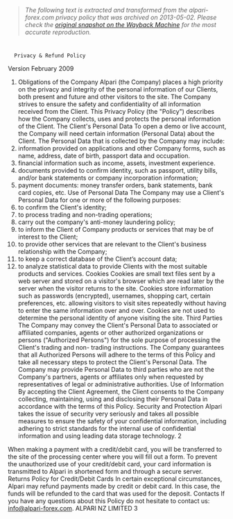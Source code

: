 > *The following text is extracted and transformed from the alpari-forex.com privacy policy that was archived on 2013-05-02. Please check the [original snapshot on the Wayback Machine](https://web.archive.org/web/20130502231218id_/http%3A//alpari-forex.com/data/docs/regulations/privacy_and_refund_policy_en.pdf) for the most accurate reproduction.*

# 

      Privacy & Refund Policy
Version February 2009


1. Obligations of the Company
Alpari (the Company) places a high priority on the privacy and integrity of the personal information of our Clients,
both present and future and other visitors to the site. The Company strives to ensure the safety and confidentiality of
all information received from the Client. This Privacy Policy (the "Policy") describes how the Company collects, uses
and protects the personal information of the Client.
The Client's Personal Data
To open a demo or live account, the Company will need certain information (Personal Data) about the Client. The
Personal Data that is collected by the Company may include:
1. information provided on applications and other Company forms, such as name, address, date of birth, passport data
and occupation.
2. financial information such as income, assets, investment experience.
3. documents provided to confirm identity, such as passport, utility bills, and/or bank statements or company
incorporation information;
4. payment documents: money transfer orders, bank statements, bank card copies, etc.
Use of Personal Data
The Company may use a Client's Personal Data for one or more of the following purposes:
1. to confirm the Client's identity;
2. to process trading and non-trading operations;
3. carry out the company's anti-money laundering policy;
4. to inform the Client of Company products or services that may be of interest to the Client;
5. to provide other services that are relevant to the Client's business relationship with the Company;
6. to keep a correct database of the Client’s account data;
7. to analyze statistical data to provide Clients with the most suitable products and services.
Cookies
Cookies are small text files sent by a web server and stored on a visitor's browser which are read later by the server
when the visitor returns to the site. Cookies store information such as passwords (encrypted), usernames, shopping
cart, certain preferences, etc. allowing visitors to visit sites repeatedly without having to enter the same information
over and over. Cookies are not used to determine the personal identity of anyone visiting the site.
Third Parties
The Company may convey the Client's Personal Data to associated or affiliated companies, agents or other authorized
organizations or persons ("Authorized Persons") for the sole purpose of processing the Client's trading and non-
trading instructions. The Company guarantees that all Authorized Persons will adhere to the terms of this Policy and
take all necessary steps to protect the Client's Personal Data. The Company may provide Personal Data to third parties
who are not the Company's partners, agents or affiliates only when requested by representatives of legal or
administrative authorities.
Use of Information
By accepting the Client Agreement, the Client consents to the Company collecting, maintaining, using and disclosing
their Personal Data in accordance with the terms of this Policy.
Security and Protection
Alpari takes the issue of security very seriously and takes all possible measures to ensure the safety of your
confidential information, including adhering to strict standards for the internal use of confidential information and
using leading data storage technology.
                                                                                                                         2


When making a payment with a credit/debit card, you will be transferred to the site of the processing center where
you will fill out a form. To prevent the unauthorized use of your credit/debit card, your card information is
transmitted to Alpari in shortened form and through a secure server.
Returns Policy for Credit/Debit Cards
In certain exceptional circumstances, Alpari may refund payments made by credit or debit card. In this case, the funds
will be refunded to the card that was used for the deposit.
Contacts
If you have any questions about this Policy do not hesitate to contact us: info@alpari-forex.com.
ALPARI NZ LIMITED
                                                                                                                      3
